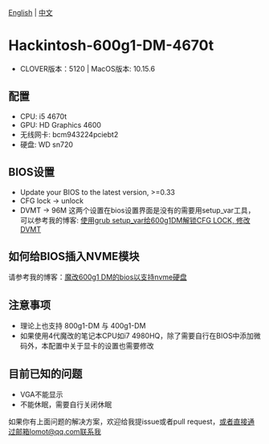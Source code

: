 [中文]:https://github.com/LomotHo/Hackintosh-600g1-DM-4670t/blob/master/README.md
[English]:https://github.com/LomotHo/Hackintosh-600g1-DM-4670t/blob/master/README-en.md

[English] | [中文]

# Hackintosh-600g1-DM-4670t

 - CLOVER版本：5120 | MacOS版本: 10.15.6

## 配置

 - CPU: i5 4670t
 - GPU: HD Graphics 4600
 - 无线网卡: bcm943224pciebt2
 - 硬盘: WD sn720

## BIOS设置

 - Update your BIOS to the latest version, >=0.33
 - CFG lock -> unlock
 - DVMT -> 96M
这两个设置在bios设置界面是没有的需要用setup_var工具，
可以参考我的博客: [使用grub setup_var给600g1DM解锁CFG LOCK, 修改DVMT](https://zhuanlan.zhihu.com/p/302927328)

## 如何给BIOS插入NVME模块

请参考我的博客：[魔改600g1 DM的bios以支持nvme硬盘](https://zhuanlan.zhihu.com/p/163219746)

## 注意事项
 - 理论上也支持 800g1-DM 与 400g1-DM
 - 如果使用4代魔改的笔记本CPU如i7 4980HQ，除了需要自行在BIOS中添加微码外，本配置中关于显卡的设置也需要修改

## 目前已知的问题

 - VGA不能显示
 - 不能休眠，需要自行关闭休眠

如果你有上面问题的解决方案，欢迎给我提issue或者pull request，或者直接通过邮箱lomot@qq.com联系我
